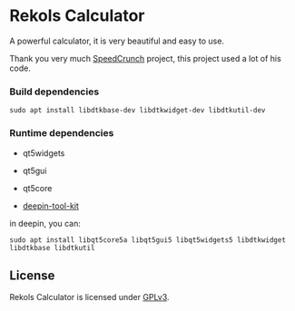 # Rekols Calculator

A powerful calculator, it is very beautiful and easy to use.

Thank you very much [SpeedCrunch](https://bitbucket.org/heldercorreia/speedcrunch) project, this project used a lot of his code.

### Build dependencies

`sudo apt install libdtkbase-dev libdtkwidget-dev libdtkutil-dev`

### Runtime dependencies

* qt5widgets

* qt5gui

* qt5core

* [deepin-tool-kit](https://github.com/linuxdeepin/deepin-tool-kit)

in deepin, you can:

`sudo apt install libqt5core5a libqt5gui5 libqt5widgets5 libdtkwidget libdtkbase libdtkutil`

## License

Rekols Calculator is licensed under [GPLv3](LICENSE).

